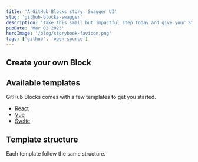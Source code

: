 ```yaml
---
title: 'A GitHub Blocks story: Swagger UI'
slug: 'github-blocks-swagger'
description: 'Take this small but impactful step today and give your Storybook application that extra touch of visual appeal and professionalism!'
pubDate: 'Mar 02 2023'
heroImage: '/blog/storybook-favicon.png'
tags: ['github', 'open-source']
---
```


## Create your own Block


## Available templates

GitHub Blocks comes with a few templates to get you started.

- [React]()
- [Vue]()
- [Svelte]()

## Template structure

Each template follow the same structure.


